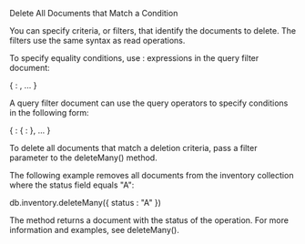 Delete All Documents that Match a Condition

You can specify criteria, or filters, that identify the documents to delete. The filters use the same syntax as read operations.

To specify equality conditions, use <field>:<value> expressions in the query filter document:

{ <field1>: <value1>, ... }

A query filter document can use the query operators to specify conditions in the following form:

{ <field1>: { <operator1>: <value1> }, ... }

To delete all documents that match a deletion criteria, pass a filter parameter to the deleteMany() method.

The following example removes all documents from the inventory collection where the status field equals "A":

db.inventory.deleteMany({ status : "A" })

The method returns a document with the status of the operation. For more information and examples, see deleteMany().
